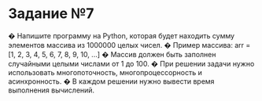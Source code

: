 # Задание №7

� Напишите программу на Python, которая будет находить
сумму элементов массива из 1000000 целых чисел.
� Пример массива: arr = [1, 2, 3, 4, 5, 6, 7, 8, 9, 10, ...]
� Массив должен быть заполнен случайными целыми числами
от 1 до 100.
� При решении задачи нужно использовать многопоточность,
многопроцессорность и асинхронность.
� В каждом решении нужно вывести время выполнения
вычислений.
